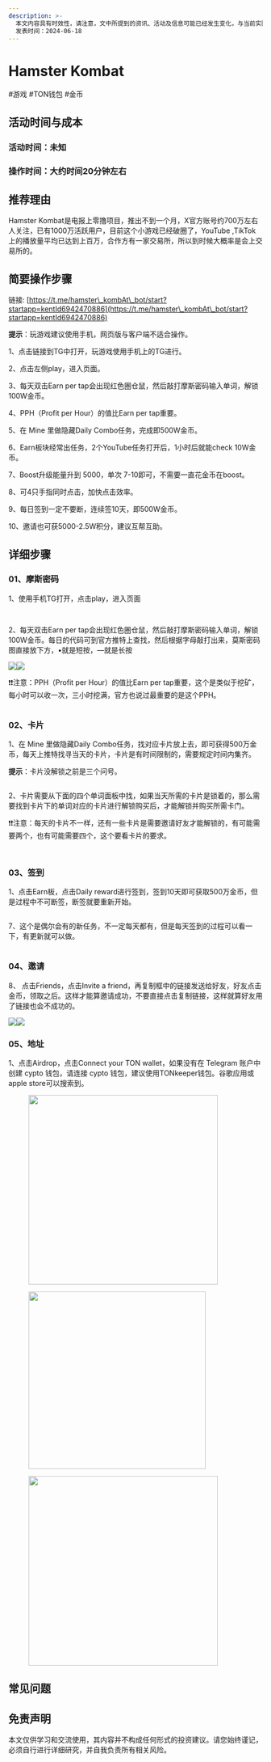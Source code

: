 ```yaml
---
description: >-
  本文内容具有时效性，请注意，文中所提到的资讯、活动及信息可能已经发生变化，与当前实际情况有所不同。我们建议您在做出任何决策之前，始终进行自主研究和验证。
  发表时间：2024-06-18
---
```


# Hamster Kombat

\#游戏 #TON钱包 #金币

## 活动时间与成本 <a href="#huo-dong-shi-jian-yu-cheng-ben" id="huo-dong-shi-jian-yu-cheng-ben"></a>

### **活动时间**：未知

### **操作时间**：大约时间20分钟左右

## 推荐理由 <a href="#tui-jian-li-you" id="tui-jian-li-you"></a>

Hamster Kombat是电报上零撸项目，推出不到一个月，X官方账号约700万左右人关注，已有1000万活跃用户，目前这个小游戏已经破圈了，YouTube ,TikTok上的播放量平均已达到上百万，合作方有一家交易所，所以到时候大概率是会上交易所的。

## 简要操作步骤 <a href="#jian-yao-cao-zuo-bu-zhou" id="jian-yao-cao-zuo-bu-zhou"></a>

链接: [https://t.me/hamster\_kombAt\_bot/start?startapp=kentId6942470886](https://t.me/hamster\_kombAt\_bot/start?startapp=kentId6942470886)

**提示**：玩游戏建议使用手机，网页版与客户端不适合操作。

1、点击链接到TG中打开，玩游戏使用手机上的TG进行。

2、点击左侧play，进入页面。

3、每天双击Earn per tap会出现红色圈仓鼠，然后敲打摩斯密码输入单词，解锁100W金币。

4、PPH（Profit per Hour）的值比Earn per tap重要。

5、在 Mine 里做隐藏Daily Combo任务，完成即500W金币。

6、Earn板块经常出任务，2个YouTube任务打开后，1小时后就能check 10W金币。

7、Boost升级能量升到 5000，单次 7-10即可，不需要一直花金币在boost。

8、可4只手指同时点击，加快点击效率。

9、每日签到一定不要断，连续签10天，即500W金币。

10、邀请也可获5000-2.5W积分，建议互帮互助。

## 详细步骤 <a href="#xiang-xi-bu-zhou" id="xiang-xi-bu-zhou"></a>

### **01、摩斯密码**

1、使用手机TG打开，点击play，进入页面

<figure><img src="https://airdrop.wejoinweb3.com/~gitbook/image?url=http%3A%2F%2Fbs-image-host.oss-cn-guangzhou.aliyuncs.com%2FPasted%2520image%252020240612165117.png.jpg&#x26;width=768&#x26;dpr=4&#x26;quality=100&#x26;sign=509a0a13&#x26;sv=1" alt=""><figcaption></figcaption></figure>

<figure><img src="../.gitbook/assets/image (18) (1) (1) (1).png" alt=""><figcaption></figcaption></figure>

2、每天双击Earn per tap会出现红色圈仓鼠，然后敲打摩斯密码输入单词，解锁100W金币。每日的代码可到官方推特上查找，然后根据字母敲打出来，莫斯密码图直接放下方，•就是短按，—就是长按

![](https://airdrop.wejoinweb3.com/\~gitbook/image?url=http%3A%2F%2Fbs-image-host.oss-cn-guangzhou.aliyuncs.com%2FPasted%2520image%252020240617154455.png.jpg\&width=768\&dpr=4\&quality=100\&sign=56990c45\&sv=1)![](https://airdrop.wejoinweb3.com/\~gitbook/image?url=http%3A%2F%2Fbs-image-host.oss-cn-guangzhou.aliyuncs.com%2FPasted%2520image%252020240612172548.png.jpg\&width=768\&dpr=4\&quality=100\&sign=9ac9ac8b\&sv=1)

❗❗注意：PPH（Profit per Hour）的值比Earn per tap重要，这个是类似于挖矿，每小时可以收一次，三小时挖满，官方也说过最重要的是这个PPH。

<figure><img src="https://airdrop.wejoinweb3.com/~gitbook/image?url=http%3A%2F%2Fbs-image-host.oss-cn-guangzhou.aliyuncs.com%2FPasted%2520image%252020240618103740.png.jpg&#x26;width=300&#x26;dpr=4&#x26;quality=100&#x26;sign=a5bd7cb&#x26;sv=1" alt=""><figcaption></figcaption></figure>

### **02、卡片**

1、在 Mine 里做隐藏Daily Combo任务，找对应卡片放上去，即可获得500万金币，每天上推特找寻当天的卡片，卡片是有时间限制的，需要规定时间内集齐。

**提示**：卡片没解锁之前是三个问号。

<figure><img src="https://airdrop.wejoinweb3.com/~gitbook/image?url=http%3A%2F%2Fbs-image-host.oss-cn-guangzhou.aliyuncs.com%2FPasted%2520image%252020240612175344.png.jpg&#x26;width=768&#x26;dpr=4&#x26;quality=100&#x26;sign=251a98cc&#x26;sv=1" alt=""><figcaption></figcaption></figure>

2、卡片需要从下面的四个单词面板中找，如果当天所需的卡片是锁着的，那么需要找到卡片下的单词对应的卡片进行解锁购买后，才能解锁并购买所需卡门。

❗❗注意：每天的卡片不一样，还有一些卡片是需要邀请好友才能解锁的，有可能需要两个，也有可能需要四个，这个要看卡片的要求。

<figure><img src="https://airdrop.wejoinweb3.com/~gitbook/image?url=http%3A%2F%2Fbs-image-host.oss-cn-guangzhou.aliyuncs.com%2FPasted%2520image%252020240613151516.png.jpg&#x26;width=768&#x26;dpr=4&#x26;quality=100&#x26;sign=cec08f9c&#x26;sv=1" alt=""><figcaption></figcaption></figure>

<figure><img src="../.gitbook/assets/image (20) (1) (1) (1).png" alt=""><figcaption></figcaption></figure>

### **03、签到**

1、点击Earn板，点击Daily reward进行签到，签到10天即可获取500万金币，但是过程中不可断签，断签就要重新开始。

<figure><img src="https://airdrop.wejoinweb3.com/~gitbook/image?url=http%3A%2F%2Fbs-image-host.oss-cn-guangzhou.aliyuncs.com%2FPasted%2520image%252020240617155316.png.jpg&#x26;width=768&#x26;dpr=4&#x26;quality=100&#x26;sign=1be419a&#x26;sv=1" alt=""><figcaption></figcaption></figure>

7、这个是偶尔会有的新任务，不一定每天都有，但是每天签到的过程可以看一下，有更新就可以做。

<figure><img src="https://airdrop.wejoinweb3.com/~gitbook/image?url=http%3A%2F%2Fbs-image-host.oss-cn-guangzhou.aliyuncs.com%2FPasted%2520image%252020240617155535.png.jpg&#x26;width=300&#x26;dpr=4&#x26;quality=100&#x26;sign=7afafb65&#x26;sv=1" alt=""><figcaption></figcaption></figure>

### **04、邀请**

8、 点击Friends，点击Invite a friend，再复制框中的链接发送给好友，好友点击金币，领取之后。这样才能算邀请成功，不要直接点击复制链接，这样就算好友用了链接也会不成功的。

![](https://airdrop.wejoinweb3.com/\~gitbook/image?url=http%3A%2F%2Fbs-image-host.oss-cn-guangzhou.aliyuncs.com%2FPasted%2520image%252020240613114848.png.jpg\&width=768\&dpr=4\&quality=100\&sign=499abea7\&sv=1)![](https://airdrop.wejoinweb3.com/\~gitbook/image?url=http%3A%2F%2Fbs-image-host.oss-cn-guangzhou.aliyuncs.com%2FPasted%2520image%252020240613114931.png.jpg\&width=768\&dpr=4\&quality=100\&sign=b91aa476\&sv=1)

### **05、地址**

1、点击Airdrop，点击Connect your TON wallet，如果没有在 Telegram 账户中创建 cypto 钱包，请连接 cypto 钱包，建议使用TONkeeper钱包。谷歌应用或apple store可以搜索到。

<figure><img src="https://airdrop.wejoinweb3.com/~gitbook/image?url=http%3A%2F%2Fbs-image-host.oss-cn-guangzhou.aliyuncs.com%2FPasted%2520image%252020240617170942.png.jpg&#x26;width=768&#x26;dpr=4&#x26;quality=100&#x26;sign=484ce776&#x26;sv=1" alt="" width="375"><figcaption></figcaption></figure>

<figure><img src="../.gitbook/assets/image (23) (1) (1).png" alt="" width="351"><figcaption></figcaption></figure>

<figure><img src="https://airdrop.wejoinweb3.com/~gitbook/image?url=http%3A%2F%2Fbs-image-host.oss-cn-guangzhou.aliyuncs.com%2FPasted%2520image%252020240617171034.png.jpg&#x26;width=768&#x26;dpr=4&#x26;quality=100&#x26;sign=998fa893&#x26;sv=1" alt="" width="375"><figcaption></figcaption></figure>

## 常见问题 <a href="#chang-jian-wen-ti" id="chang-jian-wen-ti"></a>

## 免责声明 <a href="#mian-ze-sheng-ming" id="mian-ze-sheng-ming"></a>

本文仅供学习和交流使用，其内容并不构成任何形式的投资建议。请您始终谨记，必须自行进行详细研究，并自我负责所有相关风险。
